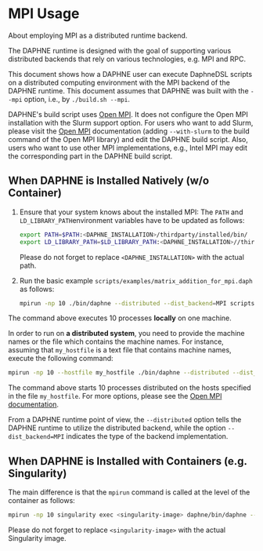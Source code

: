 <!--
Copyright 2023 The DAPHNE Consortium

Licensed under the Apache License, Version 2.0 (the "License");
you may not use this file except in compliance with the License.
You may obtain a copy of the License at

    http://www.apache.org/licenses/LICENSE-2.0

Unless required by applicable law or agreed to in writing, software
distributed under the License is distributed on an "AS IS" BASIS,
WITHOUT WARRANTIES OR CONDITIONS OF ANY KIND, either express or implied.
See the License for the specific language governing permissions and
limitations under the License.
-->

# MPI Usage

About employing MPI as a distributed runtime backend.

The DAPHNE runtime is designed with the goal of supporting various distributed backends that rely on various technologies, e.g. MPI and RPC.

This document shows how a DAPHNE user can execute DaphneDSL scripts on a distributed computing environment with the MPI backend of the DAPHNE runtime.
This document assumes that DAPHNE was built with the `--mpi` option, i.e., by `./build.sh --mpi`.

DAPHNE's build script uses [Open MPI](https://www.open-mpi.org/).
It does not configure the Open MPI installation with the Slurm support option.
For users who want to add Slurm, please visit the [Open MPI](https://www.open-mpi.org/) documentation (adding `--with-slurm` to the build command of the Open MPI library) and edit the DAPHNE build script.
Also, users who want to use other MPI implementations, e.g., Intel MPI may edit the corresponding part in the DAPHNE build script.

## When DAPHNE is Installed Natively (w/o Container)

1. Ensure that your system knows about the installed MPI: The `PATH` and `LD_LIBRARY_PATH`environment variables have to be updated as follows:

    ```bash
    export PATH=$PATH:<DAPHNE_INSTALLATION>/thirdparty/installed/bin/
    export LD_LIBRARY_PATH=$LD_LIBRARY_PATH:<DAPHNE_INSTALLATION>//thirdparty/installed/lib/ 
    ```

    Please do not forget to replace `<DAPHNE_INSTALLATION>` with the actual path.

1. Run the basic example `scripts/examples/matrix_addition_for_mpi.daph` as follows:
    <!-- TODO This file does not exist in the repo. By what script could we replace it? -->

    ```bash
    mpirun -np 10 ./bin/daphne --distributed --dist_backend=MPI scripts/examples/matrix_addition_for_mpi.daph
    ```

The command above executes 10 processes **locally** on one machine.

In order to run on **a distributed system**, you need to provide the machine names or the file which contains the machine names.
For instance, assuming that `my_hostfile` is a text file that contains machine names, execute the following command:

```bash
mpirun -np 10 --hostfile my_hostfile ./bin/daphne --distributed --dist_backend=MPI scripts/examples/matrix_addition_for_mpi.daph
```

The command above starts 10 processes distributed on the hosts specified in the file `my_hostfile`.
For more options, please see the [Open MPI documentation](https://www.open-mpi.org/faq/?category=running#mpirun-hostfile).

From a DAPHNE runtime point of view, the `--distributed` option tells the DAPHNE runtime to utilize the distributed backend, while the option `--dist_backend=MPI`
indicates the type of the backend implementation.

## When DAPHNE is Installed with Containers (e.g. Singularity)

The main difference is that the `mpirun` command is called at the level of the container as follows:

```bash
mpirun -np 10 singularity exec <singularity-image> daphne/bin/daphne --distributed --dist_backend=MPI --vec --num-threads=2 daphne/scripts/examples/matrix_addition_for_mpi.daph
```

Please do not forget to replace `<singularity-image>` with the actual Singularity image.
